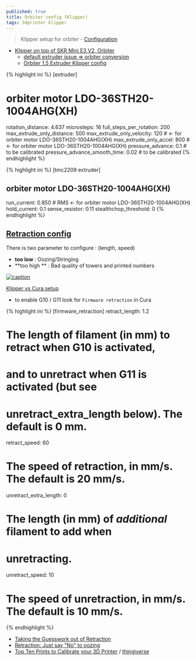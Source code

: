 ```yaml
---
published: true
title: Orbiter config (Klipper)
tags: 3dprinter klipper
---
```

> Klipper setup for orbiter - [Configuration](https://www.thingiverse.com/thing:4725897)

- [Klipper on top of SKR Mini E3 V2, Orbiter](https://youtu.be/dZEL_ycAOLs?t=1580)
	- [default extruder issue => orbiter conversion](https://youtu.be/RsZ3oAfyM0I?t=1588)
	- [Orbiter 1.5 Extruder Klipper config](https://github.com/bad1dea/klipper_config)

{% highlight ini %}
[extruder]
# orbiter motor LDO-36STH20-1004AHG(XH)
rotation_distance: 4.637
microsteps: 16
full_steps_per_rotation:   200
max_extrude_only_distance: 500
max_extrude_only_velocity: 120 # <- for orbiter motor LDO-36STH20-1004AHG(XH)
max_extrude_only_accel:    800 # <- for orbiter motor LDO-36STH20-1004AHG(XH)
pressure_advance: 0.1				# to be calibrated
pressure_advance_smooth_time: 0.02  # to be calibrated
{% endhighlight %}


{% highlight ini %}
[tmc2209 extruder]
## orbiter motor LDO-36STH20-1004AHG(XH)
run_current:    0.850 # RMS <- for orbiter motor LDO-36STH20-1004AHG(XH)
hold_current:   0.1
sense_resistor: 0.11
stealthchop_threshold: 0
{% endhighlight %}

## [Retraction config](https://www.thingiverse.com/thing:1815784)

There is two parameter to configure : (length, speed)
- **too low** : Oozing/Stringing
- **too high ** : Bad quality of towers and printed numbers

[ ![caption](https://cdn.thingiverse.com/renders/9a/c6/9d/c4/01/cb7b8132e6f320798e8b3e0a1eab3ab7_preview_featured.JPG)](https://www.thingiverse.com/make:614605)

[Klipper vs Cura setup](https://www.reddit.com/r/klippers/comments/nds8q9/confused_about_retraction_in_slicer_or_in_firmware/)
- to enable G10 / G11 look for `Firmware retraction` in Cura

{% highlight ini %}
[firmware_retraction]
retract_length: 1.2
#   The length of filament (in mm) to retract when G10 is activated,
#   and to unretract when G11 is activated (but see
#   unretract_extra_length below). The default is 0 mm.
retract_speed: 60
#   The speed of retraction, in mm/s. The default is 20 mm/s.
unretract_extra_length: 0
#   The length (in mm) of *additional* filament to add when
#   unretracting.
unretract_speed: 10
#   The speed of unretraction, in mm/s. The default is 10 mm/s.

{% endhighlight %}

- [Taking the Guesswork out of Retraction](https://3dp.tumbleweedlabs.com/firmware/klipper-firmware/klipper-calibration-guide/retraction-calibration-with-klippers-tuning-tower-command)
- [Retraction: Just say "No" to oozing](https://www.matterhackers.com/articles/retraction-just-say-no-to-oozing)
- [Top Ten Prints to Calibrate your 3D Printer](https://www.matterhackers.com/articles/top-ten-prints-to-calibrate-your-3d-printer) / [thingiverse](https://www.thingiverse.com/thing:2755063/files)